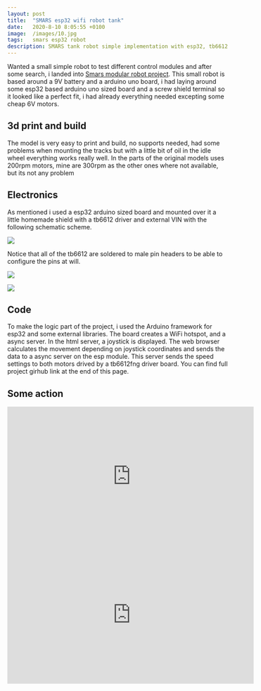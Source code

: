 ```yaml
---
layout: post
title:  "SMARS esp32 wifi robot tank"
date:   2020-8-10 8:05:55 +0100
image:  /images/10.jpg
tags:   smars esp32 robot
description: SMARS tank robot simple implementation with esp32, tb6612 and wifi async server hotspot control
---
```


Wanted a small simple robot to test different control modules and after some search, i landed into [Smars modular robot project][smars-link].
This small robot is based around a 9V battery and a arduino uno board, i had laying around some esp32 based arduino uno sized board and a screw shield terminal so it looked like a perfect fit, i had already everything needed excepting some cheap 6V motors.

## 3d print and build
The model is very easy to print and build, no supports needed, had some problems when mounting the tracks but with a little bit of oil in the idle wheel everything works really well. In the parts of the original models uses 200rpm motors, mine are 300rpm as the other ones where not available, but its not any problem

## Electronics
As mentioned i used a esp32 arduino sized board and mounted over it a little homemade shield with a tb6612 driver and external VIN with the following schematic scheme.

![]({{site.baseurl}}/images/smars_electronics.JPG)

Notice that all of the tb6612 are soldered to male pin headers to be able to configure the pins at will.

![]({{site.baseurl}}/images/smars_hat1.jpg)

![]({{site.baseurl}}/images/smars_hat2.jpg)

## Code

To make the logic part of the project, i used the Arduino framework for esp32 and some external libraries.
The board creates a WiFi hotspot, and a async server. In the html server, a joystick is displayed. The web browser calculates the movement depending on joystick coordinates and sends the data to a async server on the esp module. This server sends the speed settings to both motors drived by a tb6612fng driver board. You can find full project girhub link at the end of this page.


<script src="https://gist.github.com/nkmakes/d50d0627f8821a73645102e1be1dcb17.js"></script>



## Some action
<iframe width="560" height="315" src="https://www.youtube.com/embed/Z3jsNJ_2ksw" frameborder="0" allow="accelerometer; autoplay; encrypted-media; gyroscope; picture-in-picture" allowfullscreen></iframe>
<iframe width="560" height="315" src="https://www.youtube.com/embed/uIImwilvI2s" frameborder="0" allow="accelerometer; autoplay; encrypted-media; gyroscope; picture-in-picture" allowfullscreen></iframe>


[smars-link]: https://www.thingiverse.com/thing:2662828


